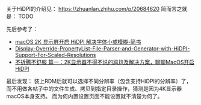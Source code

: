 

关于HiDPI的介绍见： https://zhuanlan.zhihu.com/p/20684620
简而言之就是：
TODO

先后参考了：
* [macOS 2K 显示屏开启 HiDPI 解决字体小或模糊-简书](https://www.jianshu.com/p/4ea389848679)
* [Display-Override-PropertyList-File-Parser-and-Generator-with-HiDPI-Support-For-Scaled-Resolutions](https://comsysto.github.io/Display-Override-PropertyList-File-Parser-and-Generator-with-HiDPI-Support-For-Scaled-Resolutions/)
* [不折腾不舒服 篇一：2K显示器不得不说的尴尬及解决方案，聊聊MacOS开启HiDPI ](https://post.smzdm.com/p/alpzq4kg/)

最后发现： 装上RDM后就可以选择不同分辨率（包含支持HiDPI的分辨率）了，而不用做各帖子中的文件生成、拷贝到指定目录操作，猜测是因为4K显示器macOS本身支持。 而为何内置设置页面不能设置就不清楚为何了。
